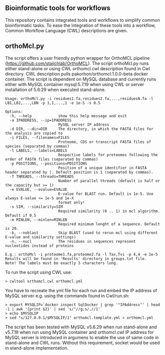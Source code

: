 ## Bioinformatic tools for workflows
This repository contains integrated tools and workflows to simplify common bioinformatic tasks.
To ease the integration of these tools into a workflow, Common Workflow Language (CWL) descriptions are given.

## orthoMcl.py
The script offers a user friendly python wrapper for OrthoMCL pipeline (https://github.com/stajichlab/OrthoMCL). The script orthoMcl.py runs either stand-alone or using CWL orthomcl.cwl description found in Cwl directory. CWL description pulls pakorhon/orthomcl:1.0.0-beta docker container. The script is dependent on MySQL database and currently runs either with MySQL container mysql:5.7.19 when using CWL or server installation of 5.6.29 when executed stand-alone.
```
Usage: orthoMcl.py -i residues1.fa,residues2.fa,...,residuesN.fa -l LB1,LB2,...,LBN -p 1,1,...,1 -e 1e-5 -s 0.5

Options:
  -h, --help            show this help message and exit
  -a IPADDRESS, --ip=IPADDRESS
                        MySQL server IP address
  -d DIR, --dir=DIR     The directory, in which the FASTA files for the analysis are copied to
  -i FILES, --filenames=FILES
                        Proteome, CDS or transcript FASTA files of species (separated by commas)
  -l LABELS, --labels=LABELS
                        Respective labels for proteomes following the order of FASTA files (separated by commas)
  -p POSITIONS, --positions=POSITIONS
                        Position of a unique identifier in FASTA header separated by |. Default position is 1 (separated by commas).
  -T THREADS, --threads=THREADS
                        Number of parallel threads (default is half or the capacity but >= 1)
  -e EVALUE, --evalue=EVALUE
                        E-value for BLAST run. Default is 1e-5. Use always E-value <= 1e-5 and 1e-X
                        format only!
  -s SIM, --similarity=SIM
                        Required similarity (0 .. 1) in mcl algorithm. Default if 0.5
  -m MINLEN, --minlen=MINLEN
                        Required minimum lenght of a sequence. Default is 20.
  -b, --noblast         Skip BLAST (used to rerun mcl using different E-value and similarity settings)
  -n, --nucl            The residues in sequences represent nucleotides instead of proteins

E.g.: orthoMcl -i proteome1.fa,proteome2.fa -l Tax,Tvi -p 4,4 -e 1e-5
Results will be found in 'Results' directory in groups.txt file.
Note! The labels must be exactly 3 characters long.
```

To run the script using CWL use:
```
> cwltool orthomcl.cwl orthomcl.yml
```

You have to recreate the yml file for each run and embed the IP address of MySQL server e.g. using the commands found in Cwl/run.sh:
```
> export MYSQLIP=`docker inspect SqlDocker | grep '"IPAddress"' | head -1 | awk '{print $2}' | sed 's/"//g;s/,//1'`
> echo $MYSQLIP
> sed "s/127.0.0.1/$MYSQLIP/1" orthomcl.template.yml > orthomcl.yml
```

The script has been tested with MySQL v5.6.29 when run stand-alone and v5.7.19 when run using MySQL container and orthomcl.cwl
IP address for MySQL server is introduced in argumens to enable the use of same code in stand-alone and CWL runs.
Without this requirement, socket would be used in stand-alone implementation.
